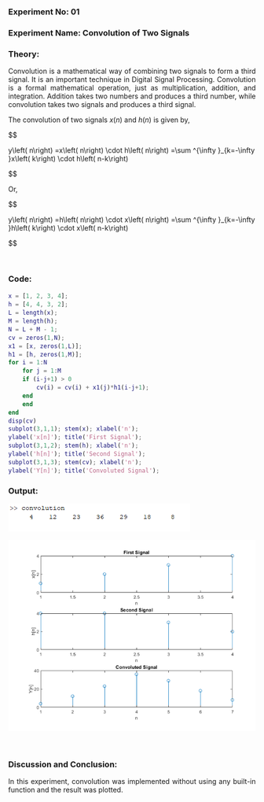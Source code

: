 ### **Experiment No:** 01
### **Experiment Name:** Convolution of Two Signals  

### **Theory:**

<p align='justify'>
Convolution is a mathematical way of combining two signals to form a third signal. It is an important technique in Digital Signal Processing. Convolution is a formal mathematical operation, just as multiplication, addition, and integration. Addition takes two numbers and produces a third number, while convolution takes two signals and produces a third signal.
</p>
<p align='justify'>

The convolution of two signals $x(n)$ and $h(n)$ is given by,

$$

y\left( n\right) =x\left( n\right) \cdot h\left( n\right) =\sum ^{\infty }_{k=-\infty }x\left( k\right) \cdot h\left( n-k\right)

$$

Or,

$$

y\left( n\right) =h\left( n\right) \cdot x\left( n\right) =\sum ^{\infty }_{k=-\infty }h\left( k\right) \cdot x\left( n-k\right)

$$

</p>

<br>



### **Code:**

```matlab
x = [1, 2, 3, 4];
h = [4, 4, 3, 2];
L = length(x);
M = length(h);
N = L + M - 1;
cv = zeros(1,N);
x1 = [x, zeros(1,L)];
h1 = [h, zeros(1,M)];
for i = 1:N
    for j = 1:M
    if (i-j+1) > 0
        cv(i) = cv(i) + x1(j)*h1(i-j+1);
    end
    end
end
disp(cv)
subplot(3,1,1); stem(x); xlabel('n');
ylabel('x[n]'); title('First Signal');
subplot(3,1,2); stem(h); xlabel('n');
ylabel('h[n]'); title('Second Signal');
subplot(3,1,3); stem(cv); xlabel('n');
ylabel('Y[n]'); title('Convoluted Signal');

```

### **Output:**
![lab1_1](../images/lab1_1.png)

![lab1_2](../images/lab1_2.png)

<br>

### **Discussion and Conclusion:**
<p align='justify'>
In this experiment, convolution was implemented without using any built-in function and the result 
was plotted.
</p>